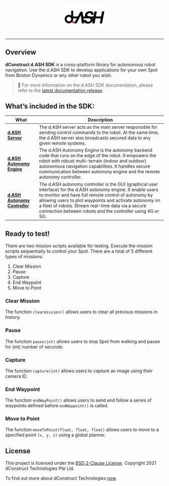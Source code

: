 <p align="center"><img src="docs/img/dASH-logo.jpg" width="25%" /><br><br></p>

-----------------

## Overview
**dConstruct d.ASH SDK** is a cross-platform library for autonomous robot navigation. Use the d.ASH SDK to develop applications for your own Spot from Boston Dynamics or any other robot you wish. 

> :pushpin: For more information on the d.ASH SDK documentation, please refer to the [latest documentation release](https://dconstruct-tech.github.io/dash-sdk/).

## What’s included in the SDK:
| What | Description |
| ------- | ------- |
| **[d.ASH Server](https://dconstruct-tech.github.io/dash-sdk/#dash-server)** | The d.ASH server acts as the main server responsible for sending control commands to the robot. At the same time, the d.ASH server also broadcasts secured data to any given remote systems.|
| **[d.ASH Autonomy Engine](https://dconstruct-tech.github.io/dash-sdk/#ros-driver)** | The d.ASH Autonomy Engine is the autonomy backend code that runs on the edge of the robot. It empowers the robot with robust multi-terrain (indoor and outdoor) autonomous navigation capabilities. It handles secure communication between automony engine and the remote autonomy controller. |
| **[d.ASH Autonomy Controller](https://dconstruct-tech.github.io/dash-sdk/#dash-autonomy-controller)** | The d.ASH autonomy controller is the GUI (graphical user interface) for the d.ASH autonomy engine. It enable users to monitor and have full remote control of autonomy by allowing users to plot waypoints and activate autonomy on a fleet of robots. Stream real-time data via a secure connection between robots and the controller using 4G or 5G. |

## Ready to test!
There are two mission scripts available for testing. Execute the mission scripts sequentially to control your Spot. There are a total of 5 different types of missions:
1. Clear Mission
2. Pause
3. Capture
4. End Waypoint
5. Move to Point

### Clear Mission
The function `clearmission()` allows users to clear all previous missions in history.

### Pause
The function `pause(int)` allows users to stop Spot from walking and pause for (int) number of seconds.

### Capture
The function `capture(int)` allows users to capture an image using their camera ID.

### End Waypoint
The function `endWayPoint()` allows users to send and follow a series of waypoints defined before `endWaypoint()` is called.

### Move to Point
The function `moveToPoint(float, float, float)` allows users to move to a specified point `(x, y, z)` using a global planner.

## License
This project is licensed under the [BSD 2-Clause License](LICENSE).
Copyright 2021 dConstruct Technologies Pte Ltd.

To find out more about dConstruct Technologies [now](https://www.dconstruct.co/).
